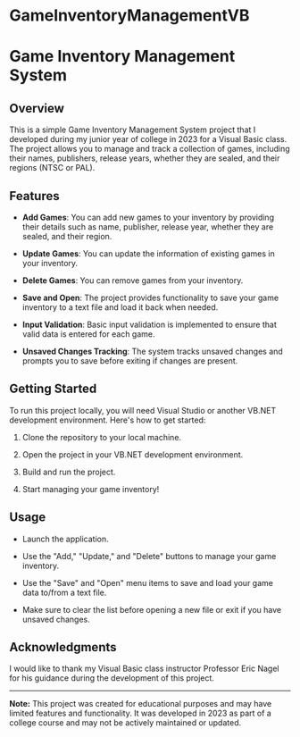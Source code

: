 # GameInventoryManagementVB
# Game Inventory Management System

## Overview

This is a simple Game Inventory Management System project that I developed during my junior year of college in 2023 for a Visual Basic class. The project allows you to manage and track a collection of games, including their names, publishers, release years, whether they are sealed, and their regions (NTSC or PAL).

## Features

- **Add Games**: You can add new games to your inventory by providing their details such as name, publisher, release year, whether they are sealed, and their region.

- **Update Games**: You can update the information of existing games in your inventory.

- **Delete Games**: You can remove games from your inventory.

- **Save and Open**: The project provides functionality to save your game inventory to a text file and load it back when needed.

- **Input Validation**: Basic input validation is implemented to ensure that valid data is entered for each game.

- **Unsaved Changes Tracking**: The system tracks unsaved changes and prompts you to save before exiting if changes are present.

## Getting Started

To run this project locally, you will need Visual Studio or another VB.NET development environment. Here's how to get started:

1. Clone the repository to your local machine.

2. Open the project in your VB.NET development environment.

3. Build and run the project.

4. Start managing your game inventory!

## Usage

- Launch the application.

- Use the "Add," "Update," and "Delete" buttons to manage your game inventory.

- Use the "Save" and "Open" menu items to save and load your game data to/from a text file.

- Make sure to clear the list before opening a new file or exit if you have unsaved changes.

## Acknowledgments

I would like to thank my Visual Basic class instructor Professor Eric Nagel for his guidance during the development of this project.

---

**Note:** This project was created for educational purposes and may have limited features and functionality. It was developed in 2023 as part of a college course and may not be actively maintained or updated.
